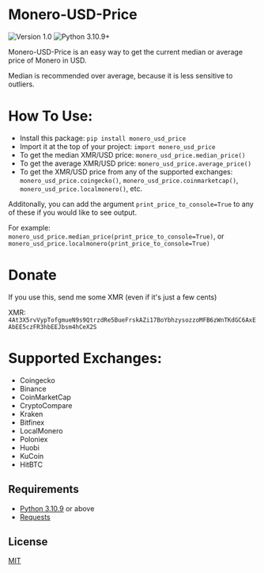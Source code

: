 # Monero-USD-Price
![Version 1.0](https://img.shields.io/badge/Version-1.0.0-orange.svg)
![Python 3.10.9+](https://img.shields.io/badge/Python-3.10.9+-3776ab.svg)

Monero-USD-Price is an easy way to get the current median or average price of Monero in USD. 

Median is recommended over average, because it is less sensitive to outliers.


# How To Use:
* Install this package: `pip install monero_usd_price`
* Import it at the top of your project: `import monero_usd_price`
* To get the median XMR/USD price: `monero_usd_price.median_price()`
* To get the average XMR/USD price: `monero_usd_price.average_price()`
* To get the XMR/USD price from any of the supported exchanges: `monero_usd_price.coingecko()`, `monero_usd_price.coinmarketcap()`, `monero_usd_price.localmonero()`, etc.

Additonally, you can add the argument `print_price_to_console=True` to any of these if you would like to see output.

For example: `monero_usd_price.median_price(print_price_to_console=True)`, or `monero_usd_price.localmonero(print_price_to_console=True)`


# Donate
If you use this, send me some XMR (even if it's just a few cents)

XMR: `4At3X5rvVypTofgmueN9s9QtrzdRe5BueFrskAZi17BoYbhzysozzoMFB6zWnTKdGC6AxEAbEE5czFR3hbEEJbsm4hCeX2S`


# Supported Exchanges:
* Coingecko
* Binance
* CoinMarketCap
* CryptoCompare
* Kraken
* Bitfinex
* LocalMonero
* Poloniex
* Huobi
* KuCoin
* HitBTC


## Requirements
* [Python 3.10.9](https://www.python.org/downloads/) or above
* [Requests](https://github.com/psf/requests)


## License
[MIT](https://github.com/Equim-chan/vanity-monero/blob/master/LICENSE)
